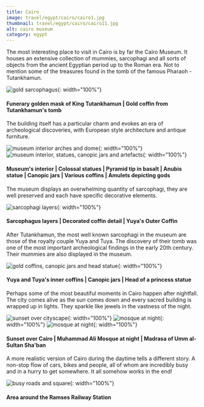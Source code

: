 ```yaml
---
title: Cairo
image: travel/egypt/cairo/cairo1.jpg
thumbnail: travel/egypt/cairo/cairo11.jpg
alt: cairo museum
category: egypt
---
```


The most interesting place to visit in Cairo is by far the Cairo Museum. It houses an extensive collection of mummies, sarcophagi and all sorts of objects from the ancient Egyptian period up to the Roman era. Not to mention some of the treasures found in the tomb of the famous Pharaoh - Tutankhamun.

![gold sarcophagus](./assets/img/travel/egypt/cairo/cairo2.jpg){: width="100%"}

#### Funerary golden mask of King Tutankhamun | Gold coffin from Tutankhamun's tomb

The building itself has a particular charm and evokes an era of archeological discoveries, with European style architecture and antique furniture.

![museum interior arches and dome](./assets/img/travel/egypt/cairo/cairo3.jpg){: width="100%"}
![museum interior, statues, canopic jars and artefacts](./assets/img/travel/egypt/cairo/cairo4.jpg){: width="100%"}

#### Museum's interior | Colossal statues | Pyramid tip in basalt | Anubis statue | Canopic jars | Various coffins | Amulets depicting gods

The museum displays an overwhelming quantity of sarcophagi, they are well preserved and each have specific decorative elements.

![sarcophagi layers](./assets/img/travel/egypt/cairo/cairo5.jpg){: width="100%"}

#### Sarcophagus layers | Decorated coffin detail | Yuya's Outer Coffin

After Tutankhamun, the most well known sarcophagi in the museum are those of the royalty couple Yuya and Tuya. The discovery of their tomb was one of the most important archeological findings in the early 20th century. Their mummies are also displayed in the museum.

![gold coffins, canopic jars and head statue](./assets/img/travel/egypt/cairo/cairo6.jpg){: width="100%"}

#### Yuya and Tuya's inner coffins | Canopic jars | Head of a princess statue

Perhaps some of the most beautiful moments in Cairo happen after nightfall. The city comes alive as the sun comes down and every sacred building is wrapped up in lights. They sparkle like jewels in the vastness of the night.

![sunset over cityscape](./assets/img/travel/egypt/cairo/cairo7.jpg){: width="100%"}
![mosque at night](./assets/img/travel/egypt/cairo/cairo8.jpg){: width="100%"}
![mosque at night](./assets/img/travel/egypt/cairo/cairo9.jpg){: width="100%"}

#### Sunset over Cairo | Muhammad Ali Mosque at night | Madrasa of Umm al-Sultan Sha'ban

A more realistic version of Cairo during the daytime tells a different story. A non-stop flow of cars, bikes and people, all of whom are incredibly busy and in a hurry to get somewhere. It all somehow works in the end!

![busy roads and square](./assets/img/travel/egypt/cairo/cairo10.jpg){: width="100%"}

#### Area around the Ramses Railway Station
